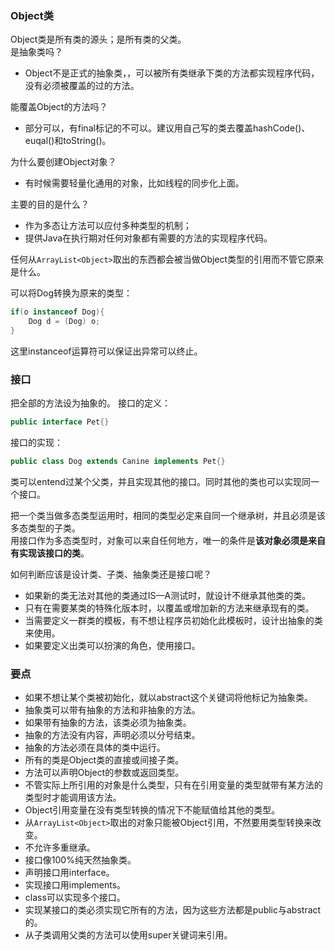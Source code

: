### Object类
Object类是所有类的源头；是所有类的父类。  
是抽象类吗？
- Object不是正式的抽象类，，可以被所有类继承下类的方法都实现程序代码，没有必须被覆盖的过的方法。

能覆盖Object的方法吗？
- 部分可以，有final标记的不可以。建议用自己写的类去覆盖hashCode()、euqal()和toString()。

为什么要创建Object对象？
- 有时候需要轻量化通用的对象，比如线程的同步化上面。

主要的目的是什么？
- 作为多态让方法可以应付多种类型的机制；
- 提供Java在执行期对任何对象都有需要的方法的实现程序代码。

任何从```ArrayList<Object>```取出的东西都会被当做Object类型的引用而不管它原来是什么。  

可以将Dog转换为原来的类型：
```java
if(o instanceof Dog){
	Dog d = (Dog) o;
}
```

这里instanceof运算符可以保证出异常可以终止。

### 接口
把全部的方法设为抽象的。
接口的定义：
```java
public interface Pet{}
```

接口的实现：
```java
public class Dog extends Canine implements Pet{}
```

类可以entend过某个父类，并且实现其他的接口。同时其他的类也可以实现同一个接口。

把一个类当做多态类型运用时，相同的类型必定来自同一个继承树，并且必须是该多态类型的子类。  
用接口作为多态类型时，对象可以来自任何地方，唯一的条件是**该对象必须是来自有实现该接口的类**。  

如何判断应该是设计类、子类、抽象类还是接口呢？
- 如果新的类无法对其他的类通过IS—A测试时，就设计不继承其他类的类。
- 只有在需要某类的特殊化版本时，以覆盖或增加新的方法来继承现有的类。
- 当需要定义一群类的模板，有不想让程序员初始化此模板时，设计出抽象的类来使用。
- 如果要定义出类可以扮演的角色，使用接口。

### 要点

- 如果不想让某个类被初始化，就以abstract这个关键词将他标记为抽象类。
- 抽象类可以带有抽象的方法和非抽象的方法。
- 如果带有抽象的方法，该类必须为抽象类。
- 抽象的方法没有内容，声明必须以分号结束。
- 抽象的方法必须在具体的类中运行。
- 所有的类是Object类的直接或间接子类。
- 方法可以声明Object的参数或返回类型。
- 不管实际上所引用的对象是什么类型，只有在引用变量的类型就带有某方法的类型时才能调用该方法。
- Object引用变量在没有类型转换的情况下不能赋值给其他的类型。
- 从```ArrayList<Object>```取出的对象只能被Object引用，不然要用类型转换来改变。
- 不允许多重继承。
- 接口像100%纯天然抽象类。
- 声明接口用interface。
- 实现接口用implements。
- class可以实现多个接口。
- 实现某接口的类必须实现它所有的方法，因为这些方法都是public与abstract的。
- 从子类调用父类的方法可以使用super关键词来引用。

